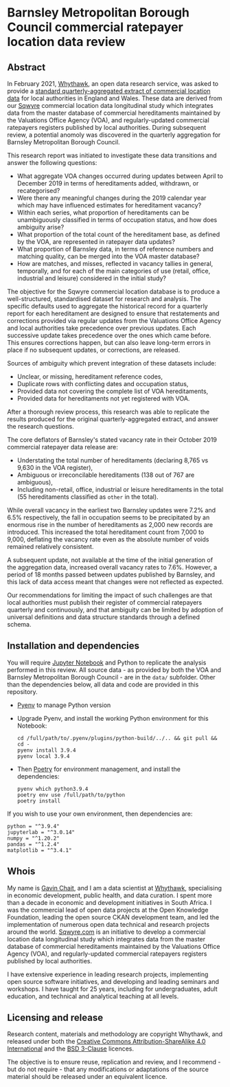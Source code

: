 # Barnsley Metropolitan Borough Council commercial ratepayer location data review

## Abstract

In February 2021, [Whythawk](https://whythawk.com), an open data research service, was asked to provide a [standard quarterly-aggregated extract of commercial location data](https://whythawk.com/index.php/research-reports/24-sqwyre-commercial-location-data-aggregations-for-england-and-wales-as-of-july-2020) for local authorities in England and Wales. These data are derived from our [Sqwyre](https://sqwyre.com) commercial location data longitudinal study which integrates data from the master database of commercial hereditaments maintained by the Valuations Office Agency (VOA), and regularly-updated commercial ratepayers registers published by local authorities. During subsequent review, a potential anomoly was discovered in the quarterly aggregation for Barnsley Metropolitan Borough Council.

This research report was initiated to investigate these data transitions and answer the following questions:

- What aggregate VOA changes occurred during updates between April to December 2019 in terms of hereditaments added, withdrawn, or recategorised?
- Were there any meaningful changes during the 2019 calendar year which may have influenced estimates for hereditament vacancy?
- Within each series, what proportion of hereditaments can be unambiguously classified in terms of occupation status, and how does ambiguity arise?
- What proportion of the total count of the hereditament base, as defined by the VOA, are represented in ratepayer data updates?
- What proportion of Barnsley data, in terms of reference numbers and matching quality, can be merged into the VOA master database?
- How are matches, and misses, reflected in vacancy tallies in general, temporally, and for each of the main categories of use (retail, office, industrial and leisure) considered in the initial study?

The objective for the Sqwyre commercial location database is to produce a well-structured, standardised dataset for research and analysis. The specific defaults used to aggregate the historical record for a quarterly report for each hereditament are designed to ensure that restatements and corrections provided via regular updates from the Valuations Office Agency and local authorities take precedence over previous updates. Each successive update takes precedence over the ones which came before. This ensures corrections happen, but can also leave long-term errors in place if no subsequent updates, or corrections, are released.

Sources of ambiguity which prevent integration of these datasets include:

- Unclear, or missing, hereditament reference codes,
- Duplicate rows with conflicting dates and occupation status,
- Provided data not covering the complete list of VOA hereditaments,
- Provided data for hereditaments not yet registered with VOA.

After a thorough review process, this research was able to replicate the results produced for the original quarterly-aggregated extract, and answer the research questions.

The core deflators of Barnsley's stated vacancy rate in their October 2019 commercial ratepayer data release are:

- Understating the total number of hereditaments (declaring 8,765 vs 9,630 in the VOA register),
- Ambiguous or irreconcilable hereditaments (138 out of 767 are ambiguous),
- Including non-retail, office, industrial or leisure hereditaments in the total (55 hereditaments classified as `other` in the total).

While overall vacancy in the earliest two Barnsley updates were 7.2% and 6.5% respectively, the fall in occupation seems to be precipitated by an enormous rise in the number of hereditaments as 2,000 new records are introduced. This increased the total hereditament count from 7,000 to 9,000, deflating the vacancy rate even as the absolute number of voids remained relatively consistent.

A subsequent update, not available at the time of the initial generation of the aggregation data, increased overall vacancy rates to 7.6%. However, a period of 18 months passed between updates published by Barnsley, and this lack of data access meant that changes were not reflected as expected.

Our recommendations for limiting the impact of such challenges are that local authorities must publish their register of commercial ratepayers quarterly and continuously, and that ambiguity can be limited by adoption of universal definitions and data structure standards through a defined schema.

## Installation and dependencies

You will require [Jupyter Notebook](https://jupyter.org/) and Python to replicate the analysis performed in this review. All source data - as provided by both the VOA and Barnsley Metropolitan Borough Council - are in the `data/` subfolder. Other than the dependencies below, all data and code are provided in this repository.

- [Pyenv](https://github.com/pyenv/pyenv) to manage Python version
- Upgrade Pyenv, and install the working Python environment for this Notebook:

    ```  
    cd /full/path/to/.pyenv/plugins/python-build/../.. && git pull && cd -
    pyenv install 3.9.4
    pyenv local 3.9.4
    ```


- Then [Poetry](https://python-poetry.org/docs/managing-environments/#switching-between-environments) for environment management, and install the dependencies:

    ```
    pyenv which python3.9.4
    poetry env use /full/path/to/python
    poetry install
    ```

If you wish to use your own environment, then dependencies are:

    python = "^3.9.4"
    jupyterlab = "^3.0.14"
    numpy = "^1.20.2"
    pandas = "^1.2.4"
    matplotlib = "^3.4.1"

## Whois

My name is [Gavin Chait](https://gavinchait.com), and I am a data scientist at [Whythawk](https://whythawk.com), specialising in economic development, public health, and data curation. I spent more than a decade in economic and development initiatives in South Africa. I was the commercial lead of open data projects at the Open Knowledge Foundation, leading the open source CKAN development team, and led the implementation of numerous open data technical and research projects around the world. [Sqwyre.com](https://sqwyre.com) is an initiative to develop a commercial location data longitudinal study which integrates data from the master database of commercial hereditaments maintained by the Valuations Office Agency (VOA), and regularly-updated commercial ratepayers registers published by local authorities.

I have extensive experience in leading research projects, implementing open source software initiatives, and developing and leading seminars and workshops. I have taught for 25 years, including for undergraduates, adult education, and technical and analytical teaching at all levels.

## Licensing and release

Research content, materials and methodology are copyright Whythawk, and released under both the [Creative Commons Attribution-ShareAlike 4.0 International](https://creativecommons.org/licenses/by-sa/4.0/) and the [BSD 3-Clause](https://opensource.org/licenses/BSD-3-Clause) licences.

The objective is to ensure reuse, replication and review, and I recommend - but do not require - that any modifications or adaptations of the source material should be released under an equivalent licence.